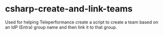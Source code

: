 # csharp-create-and-link-teams
Used for helping Teleperformance create a script to create a team based on an IdP (Entra) group name and then link it to that group.
